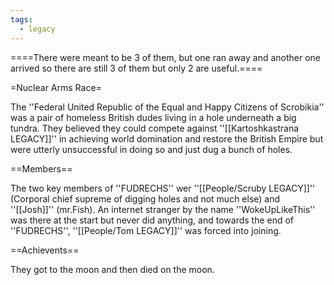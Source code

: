 ```yaml
---
tags:
  - legacy
---
```


====There were meant to be 3 of them, but one ran away and another one arrived so there are still 3 of them but only 2 are useful.====

=Nuclear Arms Race=

The ''Federal United Republic of the Equal and Happy Citizens of Scrobikia'' was a pair of homeless British dudes living in a hole underneath a big tundra. They believed they could compete against ''[[Kartoshkastrana LEGACY]]'' in achieving world domination and restore the British Empire but were utterly unsuccessful in doing so and just dug a bunch of holes.

==Members==

The two key members of ''FUDRECHS'' wer ''[[People/Scruby LEGACY]]'' (Corporal chief supreme of digging holes and not much else) and ''[[Josh]]'' (mr.Fish).
An internet stranger by the name ''WokeUpLikeThis'' was there at the start but never did anything, and towards the end of ''FUDRECHS'', ''[[People/Tom LEGACY]]'' was forced into joining.

==Achievents==

They got to the moon and then died on the moon.
